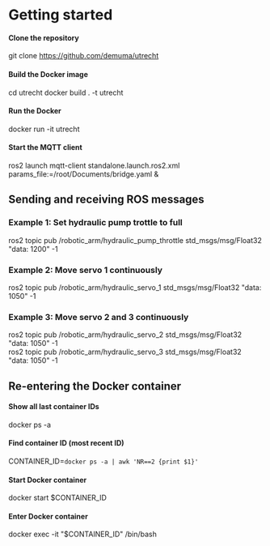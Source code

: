 # Getting started

#### Clone the repository
git clone https://github.com/demuma/utrecht

#### Build the Docker image
cd utrecht
docker build . -t utrecht

#### Run the Docker
docker run -it utrecht

#### Start the MQTT client
ros2 launch mqtt-client standalone.launch.ros2.xml params_file:=/root/Documents/bridge.yaml &

## Sending and receiving ROS messages
### Example 1: Set hydraulic pump trottle to full
ros2 topic pub /robotic_arm/hydraulic_pump_throttle std_msgs/msg/Float32 "data: 1200" -1

### Example 2: Move servo 1 continuously
ros2 topic pub /robotic_arm/hydraulic_servo_1 std_msgs/msg/Float32 "data: 1050" -1

### Example 3: Move servo 2 and 3 continuously
ros2 topic pub /robotic_arm/hydraulic_servo_2 std_msgs/msg/Float32 "data: 1050" -1 \
ros2 topic pub /robotic_arm/hydraulic_servo_3 std_msgs/msg/Float32 "data: 1050" -1

## Re-entering the Docker container
#### Show all last container IDs
docker ps -a

#### Find container ID (most recent ID)
CONTAINER_ID=`docker ps -a | awk 'NR==2 {print $1}'`

#### Start Docker container
docker start $CONTAINER_ID

#### Enter Docker container
docker exec -it "$CONTAINER_ID" /bin/bash

